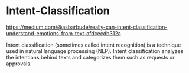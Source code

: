 # Intent-Classification
https://medium.com/@asbarbude/really-can-intent-classification-understand-emotions-from-text-afdcecdb312a

Intent classification (sometimes called intent recognition) is a technique used in natural language processing (NLP). Intent classification analyzes the intentions behind texts and categorizes them such as requests or approvals.

